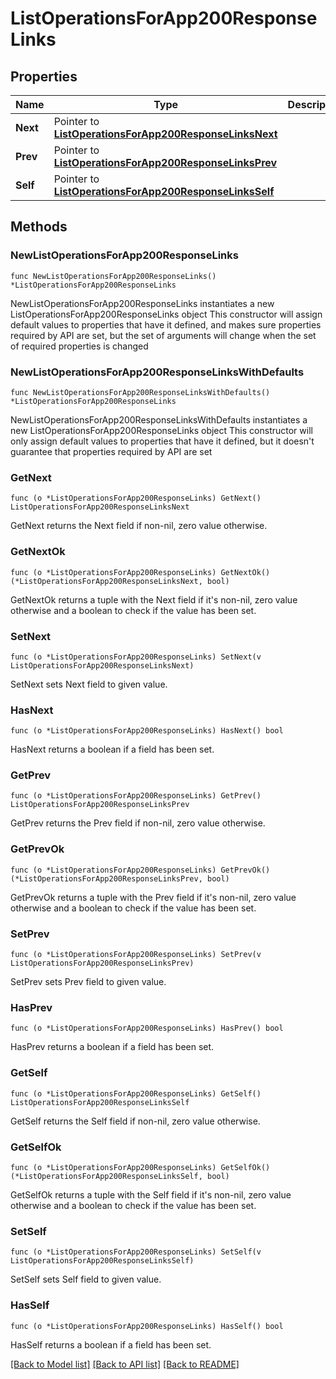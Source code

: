 # ListOperationsForApp200ResponseLinks

## Properties

Name | Type | Description | Notes
------------ | ------------- | ------------- | -------------
**Next** | Pointer to [**ListOperationsForApp200ResponseLinksNext**](ListOperationsForApp200ResponseLinksNext.md) |  | [optional] 
**Prev** | Pointer to [**ListOperationsForApp200ResponseLinksPrev**](ListOperationsForApp200ResponseLinksPrev.md) |  | [optional] 
**Self** | Pointer to [**ListOperationsForApp200ResponseLinksSelf**](ListOperationsForApp200ResponseLinksSelf.md) |  | [optional] 

## Methods

### NewListOperationsForApp200ResponseLinks

`func NewListOperationsForApp200ResponseLinks() *ListOperationsForApp200ResponseLinks`

NewListOperationsForApp200ResponseLinks instantiates a new ListOperationsForApp200ResponseLinks object
This constructor will assign default values to properties that have it defined,
and makes sure properties required by API are set, but the set of arguments
will change when the set of required properties is changed

### NewListOperationsForApp200ResponseLinksWithDefaults

`func NewListOperationsForApp200ResponseLinksWithDefaults() *ListOperationsForApp200ResponseLinks`

NewListOperationsForApp200ResponseLinksWithDefaults instantiates a new ListOperationsForApp200ResponseLinks object
This constructor will only assign default values to properties that have it defined,
but it doesn't guarantee that properties required by API are set

### GetNext

`func (o *ListOperationsForApp200ResponseLinks) GetNext() ListOperationsForApp200ResponseLinksNext`

GetNext returns the Next field if non-nil, zero value otherwise.

### GetNextOk

`func (o *ListOperationsForApp200ResponseLinks) GetNextOk() (*ListOperationsForApp200ResponseLinksNext, bool)`

GetNextOk returns a tuple with the Next field if it's non-nil, zero value otherwise
and a boolean to check if the value has been set.

### SetNext

`func (o *ListOperationsForApp200ResponseLinks) SetNext(v ListOperationsForApp200ResponseLinksNext)`

SetNext sets Next field to given value.

### HasNext

`func (o *ListOperationsForApp200ResponseLinks) HasNext() bool`

HasNext returns a boolean if a field has been set.

### GetPrev

`func (o *ListOperationsForApp200ResponseLinks) GetPrev() ListOperationsForApp200ResponseLinksPrev`

GetPrev returns the Prev field if non-nil, zero value otherwise.

### GetPrevOk

`func (o *ListOperationsForApp200ResponseLinks) GetPrevOk() (*ListOperationsForApp200ResponseLinksPrev, bool)`

GetPrevOk returns a tuple with the Prev field if it's non-nil, zero value otherwise
and a boolean to check if the value has been set.

### SetPrev

`func (o *ListOperationsForApp200ResponseLinks) SetPrev(v ListOperationsForApp200ResponseLinksPrev)`

SetPrev sets Prev field to given value.

### HasPrev

`func (o *ListOperationsForApp200ResponseLinks) HasPrev() bool`

HasPrev returns a boolean if a field has been set.

### GetSelf

`func (o *ListOperationsForApp200ResponseLinks) GetSelf() ListOperationsForApp200ResponseLinksSelf`

GetSelf returns the Self field if non-nil, zero value otherwise.

### GetSelfOk

`func (o *ListOperationsForApp200ResponseLinks) GetSelfOk() (*ListOperationsForApp200ResponseLinksSelf, bool)`

GetSelfOk returns a tuple with the Self field if it's non-nil, zero value otherwise
and a boolean to check if the value has been set.

### SetSelf

`func (o *ListOperationsForApp200ResponseLinks) SetSelf(v ListOperationsForApp200ResponseLinksSelf)`

SetSelf sets Self field to given value.

### HasSelf

`func (o *ListOperationsForApp200ResponseLinks) HasSelf() bool`

HasSelf returns a boolean if a field has been set.


[[Back to Model list]](../README.md#documentation-for-models) [[Back to API list]](../README.md#documentation-for-api-endpoints) [[Back to README]](../README.md)


